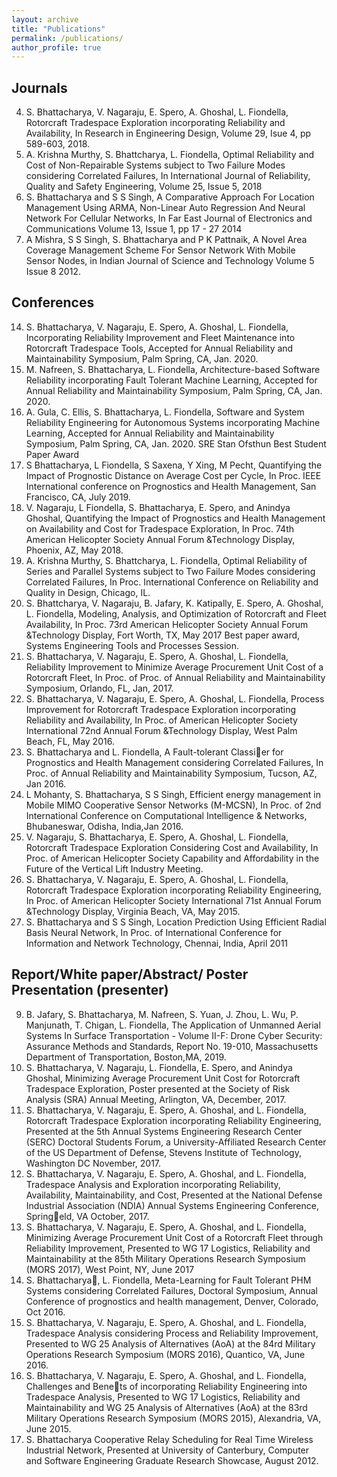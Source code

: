 ```yaml
---
layout: archive
title: "Publications"
permalink: /publications/
author_profile: true
---
```


Journals
---
4. S. Bhattacharya, V. Nagaraju, E. Spero, A. Ghoshal, L. Fiondella, Rotorcraft Tradespace Exploration incorporating Reliability and Availability, In Research in Engineering Design, Volume 29, Isue 4, pp 589-603, 2018.
3. A. Krishna Murthy, S. Bhattcharya, L. Fiondella, Optimal Reliability and Cost of Non-Repairable Systems subject to Two Failure Modes considering Correlated Failures, In International Journal of Reliability, Quality and Safety Engineering, Volume 25, Issue 5, 2018
2. S. Bhattacharya and S S Singh, A Comparative Approach For Location Management Using ARMA, Non-Linear Auto Regression And Neural Network For Cellular Networks, In Far East Journal of Electronics and Communications Volume 13, Issue 1, pp 17 - 27 2014
1. A Mishra, S S Singh, S. Bhattacharya and P K Pattnaik, A Novel Area Coverage Management Scheme For Sensor Network With Mobile Sensor Nodes, in Indian Journal of Science and Technology Volume 5 Issue 8 2012.

Conferences
---
14. S. Bhattacharya, V. Nagaraju, E. Spero, A. Ghoshal, L. Fiondella, Incorporating Reliability Improvement and Fleet Maintenance into Rotorcraft Tradespace Tools, Accepted for Annual Reliability and Maintainability Symposium, Palm Spring, CA, Jan. 2020.
13. M. Nafreen, S. Bhattacharya, L. Fiondella, Architecture-based Software Reliability incorporating Fault Tolerant Machine Learning, Accepted for Annual Reliability and Maintainability Symposium, Palm Spring, CA, Jan. 2020.
12. A. Gula, C. Ellis, S. Bhattacharya, L. Fiondella, Software and System Reliability Engineering for Autonomous Systems incorporating Machine Learning, Accepted for Annual Reliability and Maintainability Symposium, Palm Spring, CA, Jan. 2020. SRE Stan Ofsthun Best Student Paper Award
11. S Bhattacharya, L Fiondella, S Saxena, Y Xing, M Pecht, Quantifying the Impact of Prognostic Distance on Average Cost per Cycle, In Proc. IEEE International conference on Prognostics and Health Management, San Francisco, CA, July 2019.
10. V. Nagaraju, L Fiondella, S. Bhattacharya, E. Spero, and Anindya Ghoshal, Quantifying the Impact of Prognostics and Health Management on Availability and Cost for Tradespace Exploration, In Proc. 74th American Helicopter Society Annual Forum &Technology Display, Phoenix, AZ, May 2018.
9. A. Krishna Murthy, S. Bhattcharya, L. Fiondella, Optimal Reliability of Series and Parallel Systems subject to Two Failure Modes considering Correlated Failures, In Proc. International Conference on Reliability and Quality in Design, Chicago, IL.
8. S. Bhattcharya, V. Nagaraju, B. Jafary, K. Katipally, E. Spero, A. Ghoshal, L. Fiondella, Modeling, Analysis, and Optimization of Rotorcraft and Fleet Availability, In Proc. 73rd American Helicopter Society Annual Forum &Technology Display, Fort Worth, TX, May 2017 Best paper award, Systems Engineering Tools and Processes Session.
7. S. Bhattacharya, V. Nagaraju, E. Spero, A. Ghoshal, L. Fiondella, Reliability Improvement to Minimize Average Procurement Unit Cost of a Rotorcraft Fleet, In Proc. of Proc. of Annual Reliability and Maintainability Symposium, Orlando, FL, Jan, 2017.
6. S. Bhattacharya, V. Nagaraju, E. Spero, A. Ghoshal, L. Fiondella, Process Improvement for Rotorcraft Tradespace Exploration incorporating Reliability and Availability, In Proc. of American Helicopter Society International 72nd Annual Forum &Technology Display, West Palm Beach, FL, May 2016.
5. S. Bhattacharya and L. Fiondella, A Fault-tolerant Classier for Prognostics and Health Management considering Correlated Failures, In Proc. of Annual Reliability and Maintainability Symposium, Tucson, AZ, Jan 2016.
4. L Mohanty, S. Bhattacharya, S S Singh, Efficient energy management in Mobile MIMO Cooperative Sensor Networks (M-MCSN), In Proc. of 2nd International Conference on Computational Intelligence & Networks, Bhubaneswar, Odisha, India,Jan 2016.
3. V. Nagaraju, S. Bhattacharya, E. Spero, A. Ghoshal, L. Fiondella, Rotorcraft Tradespace Exploration Considering Cost and Availability, In Proc. of American Helicopter Society Capability and Affordability in the Future of the Vertical Lift Industry Meeting.
2. S. Bhattacharya, V. Nagaraju, E. Spero, A. Ghoshal, L. Fiondella, Rotorcraft Tradespace Exploration incorporating Reliability Engineering, In Proc. of American Helicopter Society International 71st Annual Forum &Technology Display, Virginia Beach, VA, May 2015.
1. S. Bhattacharya and S S Singh, Location Prediction Using Efficient Radial Basis Neural Network, In Proc. of International Conference for Information and Network
Technology, Chennai, India, April 2011

Report/White paper/Abstract/ Poster Presentation (presenter)
---
9. B. Jafary, S. Bhattacharya, M. Nafreen, S. Yuan, J. Zhou, L. Wu, P. Manjunath, T. Chigan, L. Fiondella, The Application of Unmanned Aerial Systems In Surface Transportation - Volume II-F: Drone Cyber Security: Assurance Methods and Standards, Report No. 19-010, Massachusetts Department of Transportation, Boston,MA, 2019.
8. S. Bhattacharya, V. Nagaraju, L. Fiondella, E. Spero, and Anindya Ghoshal, Minimizing Average Procurement Unit Cost for Rotorcraft Tradespace Exploration, Poster presented at the Society of Risk Analysis (SRA) Annual Meeting, Arlington, VA, December, 2017.
7. S. Bhattacharya, V. Nagaraju, E. Spero, A. Ghoshal, and L. Fiondella, Rotorcraft Tradespace Exploration incorporating Reliability Engineering, Presented at the 5th Annual Systems Engineering Research Center (SERC) Doctoral Students Forum, a University-Affiliated Research Center of the US Department of Defense, Stevens Institute of Technology, Washington DC November, 2017.
6. S. Bhattacharya, V. Nagaraju, E. Spero, A. Ghoshal, and L. Fiondella, Tradespace Analysis and Exploration incorporating Reliability, Availability, Maintainability, and Cost, Presented at the National Defense Industrial Association (NDIA) Annual Systems Engineering Conference, Springeld, VA October, 2017.
5. S. Bhattacharya, V. Nagaraju, E. Spero, A. Ghoshal, and L. Fiondella, Minimizing Average Procurement Unit Cost of a Rotorcraft Fleet through Reliability Improvement, Presented to WG 17 Logistics, Reliability and Maintainability at the 85th Military Operations Research Symposium (MORS 2017), West Point, NY, June 2017
4. S. Bhattacharya, L. Fiondella, Meta-Learning for Fault Tolerant PHM Systems considering Correlated Failures, Doctoral Symposium, Annual Conference of prognostics and health management, Denver, Colorado, Oct 2016.
3. S. Bhattacharya, V. Nagaraju, E. Spero, A. Ghoshal, and L. Fiondella, Tradespace Analysis considering Process and Reliability Improvement, Presented to WG 25 Analysis
of Alternatives (AoA) at the 84rd Military Operations Research Symposium (MORS 2016), Quantico, VA, June 2016.
2. S. Bhattacharya, V. Nagaraju, E. Spero, A. Ghoshal, and L. Fiondella, Challenges and Benets of incorporating Reliability Engineering into Tradespace Analysis, Presented to WG 17 Logistics, Reliability and Maintainability and WG 25 Analysis of Alternatives (AoA) at the 83rd Military Operations Research Symposium (MORS 2015), Alexandria, VA, June 2015.
1. S. Bhattacharya Cooperative Relay Scheduling for Real Time Wireless Industrial Network, Presented at University of Canterbury, Computer and Software Engineering Graduate Research Showcase, August 2012.
